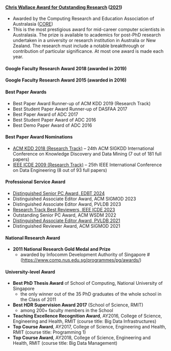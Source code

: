 #### [Chris Wallace Award for Outstanding Research](https://www.core.edu.au/the-chris-wallace-award-for-outstanding-research-contributio) ([2021](https://mailchi.mp/b3bed90720c3/zz4597ittf-4168873?e=4f86ee5536))
* Awarded by the Computing Research and Education Association of Australasia ([CORE](https://www.core.edu.au/home))
* This is the most prestigious award for mid-career computer scientists in Australasia. The prize is available to academics for post-PhD research undertaken in a university or research institution in Australia or New Zealand. The research must include a notable breakthrough or contribution of particular significance. At most one award is made each year.

#### Google Faculty Research Award 2018 (awarded in 2019)

#### Google Faculty Research Award 2015 (awarded in 2016)

#### Best Paper Awards
* Best Paper Award Runner-up of ACM KDD 2019 (Research Track)
* Best Student Paper Award Runner-up of DASFAA 2017
* Best Paper Award of ADC 2017
* Best Student Paper Award of ADC 2016
* Best Demo Paper Award of ADC 2016

#### Best Paper Award Nominations
* [ACM KDD 2018 (Research Track)](https://dl.acm.org/toc/tkdd/2020/14/5#sec1) – 24th ACM SIGKDD International Conference on Knowledge Discovery and Data Mining (7 out of 181 full papers)
* [IEEE ICDE 2009 (Research Track)](https://ieeexplore.ieee.org/stamp/stamp.jsp?tp=&arnumber=5494756) – 25th IEEE International Conference on Data Engineering (8 out of 93 full papers)

#### Professional Service Award
* [Distinguished Senior PC Award, EDBT 2024](https://dastlab.github.io/edbticdt2024/?contents=awards_SPC_PC_edbt.html)
* Distinguished Associate Editor Award, ACM SIGMOD 2023
* Distinguished Associate Editor Award, PVLDB 2023
* [Research Track Best Reviewers, IEEE ICDE 2023](https://icde2023.ics.uci.edu/awards/)
* Outstanding Senior PC Award, ACM WSDM 2022
* [Distinguished Associate Editor Award, PVLDB 2021](http://vldb.org/2021/?conference-awards)
* Distinguished Reviewer Award, ACM SIGMOD 2021

#### National Research Award
* **2011 National Research Gold Medal and Prize**
	- awarded by Infocomm Development Authority of Singapore
#(https://www.comp.nus.edu.sg/programmes/pg/awards/)

#### University-level Award
* **Best PhD Thesis Award** of School of Computing, National University of Singapore
	- the only winner out of the 35 PhD graduates of the whole school in the Class of 2011
* **Best HDR Supervision Award 2017** (School of Science, RMIT)
	-  among 200+ faculty members in the School
* **Teaching Excellence Recognition Award**, AY2016, College of Science, Engineering and Health, RMIT (course title: Big Data Infrastructures)
* **Top Course Award**, AY2017, College of Science, Engineering and Health, RMIT (course title: Programming 1)
* **Top Course Award**, AY2018, College of Science, Engineering and Health, RMIT (course title: Big Data Management)